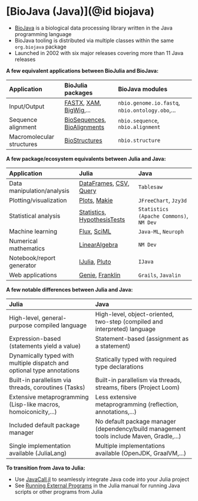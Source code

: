 # [BioJava (Java)](@id biojava)

- [BioJava](https://biojava.org/index.html) is a biological data processing library written in the Java programming language
- BioJava tooling is distributed via multiple classes within the same `org.biojava` package
- Launched in 2002 with six major releases covering more than 11 Java releases

**A few equivalent applications between BioJulia and BioJava:**

| Application               | BioJulia packages                                                                                                                             | BioJava modules                                 |
|:--------------------------|:----------------------------------------------------------------------------------------------------------------------------------------------|:------------------------------------------------|
| Input/Output              | [FASTX](https://biojulia.dev/FASTX.jl/stable/), [XAM](https://biojulia.dev/XAM.jl/stable/), [BigWig](https://biojulia.dev/BigWig.jl/dev/),... | `nbio.genome.io.fastq`, `nbio.ontology.obo`,... |
| Sequence alignment        | [BioSequences](https://biojulia.dev/BioSequences.jl/stable/), [BioAlignments](https://biojulia.dev/BioAlignments.jl/stable/)                  | `nbio.sequence`, `nbio.alignment`               |
| Macromolecular structures | [BioStructures](https://biojulia.dev/BioStructures.jl/stable/)                                                                                | `nbio.structure`                                |

**A few package/ecosystem equivalents between Julia and Java:**

| Application                | Julia                                                                                                                                                  | Java                                    |
|:---------------------------|:-------------------------------------------------------------------------------------------------------------------------------------------------------|:----------------------------------------|
| Data manipulation/analysis | [DataFrames](https://dataframes.juliadata.org/stable/), [CSV](https://csv.juliadata.org/stable/), [Query](https://www.queryverse.org/Query.jl/stable/) | `Tablesaw`                              |
| Plotting/visualization     | [Plots](https://docs.juliaplots.org/stable/), [Makie](https://docs.makie.org/stable/)                                                                  | `JFreeChart`, `Jzy3d`                   |
| Statistical analysis       | [Statistics](https://docs.julialang.org/en/v1/stdlib/Statistics/), [HypothesisTests](https://github.com/JuliaStats/HypothesisTests.jl)                 | `Statistics (Apache Commons)`, `NM Dev` |
| Machine learning           | [Flux](https://fluxml.ai/Flux.jl/stable/), [SciML](https://sciml.ai/)                                                                                  | `Java-ML`, `Neuroph`                    |
| Numerical mathematics      | [LinearAlgebra](https://docs.julialang.org/en/v1/stdlib/LinearAlgebra/)                                                                                | `NM Dev`                                |
| Notebook/report generator  | [IJulia](https://julialang.github.io/IJulia.jl/stable/), [Pluto](https://plutojl.org/)                                                                 | `IJava`                                 |
| Web applications           | [Genie](https://genieframework.com/), [Franklin](https://franklinjl.org/)                                                                              | `Grails`, `Javalin`                     |

**A few notable differences between Julia and Java:**

| Julia                                                                  | Java                                                                                     |
|:-----------------------------------------------------------------------|:-----------------------------------------------------------------------------------------|
| High-level, general-purpose compiled language                          | High-level, object-oriented, two-step (compiled and interpreted) language                |
| Expression-based (statements yield a value)                            | Statement-based (assignment as a statement)                                              |
| Dynamically typed with multiple dispatch and optional type annotations | Statically typed with required type declarations                                         |
| Built-in parallelism via threads, coroutines (Tasks)                   | Built-in parallelism via threads, streams, fibers (Project Loom)                         |
| Extensive metaprogramming (Lisp-like macros, homoiconicity,...)        | Less extensive metaprogramming (reflection, annotations,...)                             |
| Included default package manager                                       | No default package manager (dependency/build management tools include Maven, Gradle,...) |
| Single implementation available (JuliaLang)                            | Multiple implementations available (OpenJDK, GraalVM,...)                                |

**To transition from Java to Julia:**
- Use [JavaCall.jl](https://juliainterop.github.io/JavaCall.jl/) to seamlessly integrate Java code into your Julia project
- See [Running External Programs](https://docs.julialang.org/en/v1/manual/running-external-programs/) in the Julia manual for running Java scripts or other programs from Julia